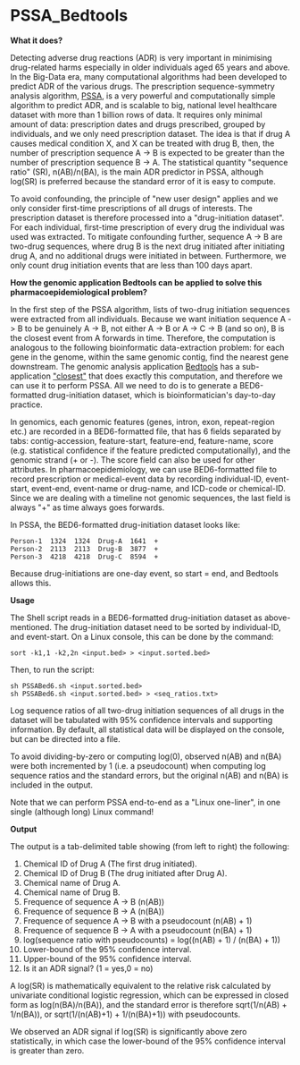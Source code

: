 # PSSA_Bedtools

**What it does?**

Detecting adverse drug reactions (ADR) is very important in minimising drug-related harms especially in older individuals aged 65 years and above. In the Big-Data era, many computational algorithms had been developed to predict ADR of the various drugs. The prescription sequence-symmetry analysis algorithm, [PSSA](https://www.jstor.org/stable/pdf/3702146.pdf), is a very powerful and computationally simple algorithm to predict ADR, and is scalable to big, national level healthcare dataset with more than 1 billion rows of data. It requires only minimal amount of data: prescription dates and drugs prescribed, grouped by individuals, and we only need prescription dataset. The idea is that if drug A causes medical condition X, and X can be treated with drug B, then, the number of prescription sequence A -> B is expected to be greater than the number of prescription sequence B -> A. The statistical quantity "sequence ratio" (SR), n(AB)/n(BA), is the main ADR predictor in PSSA, although log(SR) is preferred because the standard error of it is easy to compute. 

To avoid confounding, the principle of "new user design" applies and we only consider first-time prescriptions of all drugs of interests. The prescription dataset is therefore processed into a "drug-initiation dataset". For each individual, first-time prescription of every drug the individual was used was extracted. To mitigate confounding further, sequence A -> B are two-drug sequences, where drug B is the next drug initiated after initiating drug A, and no additional drugs were initiated in between. Furthermore, we only count drug initiation events that are less than 100 days apart.

**How the genomic application Bedtools can be applied to solve this pharmacoepidemiological problem?** 

In the first step of the PSSA algorithm, lists of two-drug initiation sequences were extracted from all individuals. Because we want initiation sequence A -> B to be genuinely A -> B, not either A -> B or A -> C -> B (and so on), B is the closest event from A forwards in time. Therefore, the computation is analogous to the following bioinformatic data-extraction problem: for each gene in the genome, within the same genomic contig, find the nearest gene downstream. The genomic analysis application [Bedtools](https://bedtools.readthedocs.io/en/latest/) has a sub-application ["closest"](https://bedtools.readthedocs.io/en/latest/content/tools/closest.html) that does exactly this computation, and therefore we can use it to perform PSSA. All we need to do is to generate a BED6-formatted drug-initiation dataset, which is bioinformatician's day-to-day practice.

In genomics, each genomic features (genes, intron, exon, repeat-region etc.) are recorded in a BED6-formatted file, that has 6 fields separated by tabs: contig-accession, feature-start, feature-end, feature-name, score (e.g. statistical confidence if the feature predicted computationally), and the genomic strand (+ or -). The score field can also be used for other attributes. In pharmacoepidemiology, we can use BED6-formatted file to record prescription or medical-event data by recording individual-ID, event-start, event-end, event-name or drug-name, and ICD-code or chemical-ID. Since we are dealing with a timeline not genomic sequences, the last field is always "+" as time always goes forwards.

In PSSA, the BED6-formatted drug-initiation dataset looks like:

    Person-1  1324  1324  Drug-A  1641  +
    Person-2  2113  2113  Drug-B  3877  +
    Person-3  4218  4218  Drug-C  8594  +
    
Because drug-initiations are one-day event, so start = end, and Bedtools allows this.

**Usage**

The Shell script reads in a BED6-formatted drug-initiation dataset as above-mentioned. The drug-initiation dataset need to be sorted by individual-ID, and event-start. On a Linux console, this can be done by the command:

    sort -k1,1 -k2,2n <input.bed> > <input.sorted.bed>
    
Then, to run the script:

    sh PSSABed6.sh <input.sorted.bed>
    sh PSSABed6.sh <input.sorted.bed> > <seq_ratios.txt>

Log sequence ratios of all two-drug initiation sequences of all drugs in the dataset will be tabulated with 95% confidence intervals and supporting information. By default, all statistical data will be displayed on the console, but can be directed into a file.  

To avoid dividing-by-zero or computing log(0), observed n(AB) and n(BA) were both incremented by 1 (i.e. a pseudocount) when computing log sequence ratios and the standard errors, but the original n(AB) and n(BA) is included in the output.

Note that we can perform PSSA end-to-end as a "Linux one-liner", in one single (although long) Linux command!

**Output**

The output is a tab-delimited table showing (from left to right) the following:

1. Chemical ID of Drug A (The first drug initiated).
2. Chemical ID of Drug B (The drug initiated after Drug A).
3. Chemical name of Drug A.
4. Chemical name of Drug B.
5. Frequence of sequence A -> B (n(AB))
6. Frequence of sequence B -> A (n(BA))
7. Frequence of sequence A -> B with a pseudocount (n(AB) + 1)
8. Frequence of sequence B -> A with a pseudocount (n(BA) + 1)
9. log(sequence ratio with pseudocounts) = log((n(AB) + 1) / (n(BA) + 1))
10. Lower-bound of the 95% confidence interval.
11. Upper-bound of the 95% confidence interval.
12. Is it an ADR signal? (1 = yes,0 = no)

A log(SR) is mathematically equivalent to the relative risk calculated by univariate conditional logistic regression, which can be expressed in closed form as log(n(BA)/n(BA)), and the standard error is therefore sqrt(1/n(AB) + 1/n(BA)), or sqrt(1/(n(AB)+1) + 1/(n(BA)+1)) with pseudocounts. 

We observed an ADR signal if log(SR) is significantly above zero statistically, in which case the lower-bound of the 95% confidence interval is greater than zero.
